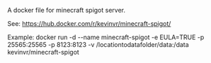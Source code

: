 A docker file for minecraft spigot server.

See:
https://hub.docker.com/r/kevinvr/minecraft-spigot/

Example:
docker run -d --name minecraft-spigot -e EULA=TRUE -p 25565:25565 -p 8123:8123 -v /locationtodatafolder/data:/data kevinvr/minecraft-spigot
